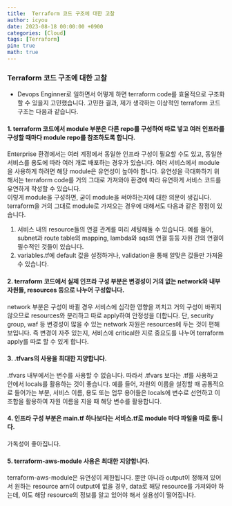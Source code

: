 ```yaml
---
title:  Terraform 코드 구조에 대한 고찰
author: icyou
date: 2023-08-18 00:00:00 +0900
categories: [Cloud]
tags: [Terraform]
pin: true
math: true
---
```


### Terraform 코드 구조에 대한 고찰
- Devops Enginner로 일하면서 어떻게 하면 terraform code를 효율적으로 구조화할 수 있을지 고민했습니다. 고민한 결과, 제가 생각하는 이상적인 terraform 코드 구조는 다음과 같습니다.

#### 1. terraform 코드에서 module 부분은 다른 repo를 구성하여 따로 넣고 여러 인프라를 구성할 때마다 module repo를 참조하도록 합니다.  
Enterprise 환경에서는 여러 계정에서 동일한 인프라 구성이 필요할 수도 있고, 동일한 서비스를 용도에 따라 여러 개로 배포하는 경우가 있습니다. 여러 서비스에서 module을 사용하게 하려면 해당 module은 유연성이 높아야 합니다. 유연성을 극대화하기 위해서는 terraform code를 거의 그대로 가져와야 환경에 따라 유연하게 서비스 코드를 유연하게 작성할 수 있습니다.  
이렇게 module을 구성하면, 굳이 module을 써야하는지에 대한 의문이 생깁니다. terraform을 거의 그대로 module로 가져오는 경우에 대해서도 다음과 같은 장점이 있습니다.
  1. 서비스 내의 resource들의 연결 관계를 미리 세팅해둘 수 있습니다. 예를 들어, subnet과 route table의 mapping, lambda와 sqs의 연결 등등 자원 간의 연결이 필수적인 것들이 있습니다.  
  2. variables.tf에 default 값을 설정하거나, validation을 통해 알맞은 값들만 가져올 수 있습니다.  

#### 2. terraform 코드에서 실제 인프라 구성 부분은 변경성이 거의 없는 network와 내부 자원들, resources 등으로 나누어 구성합니다.
network 부분은 구성이 바뀔 경우 서비스에 심각한 영향을 끼치고 거의 구성이 바뀌지 않으므로 resources와 분리하고 따로 apply하여 안정성을 더합니다. 단, security group, waf 등 변경성이 많을 수 있는 network 자원은 resources에 두는 것이 편해보입니다. 즉 변경이 자주 있는지, 서비스에 critical한 지로 중요도를 나누어 terraform apply를 따로 할 수 있게 합니다.  

#### 3. .tfvars의 사용을 최대한 지양합니다.
.tfvars 내부에서는 변수를 사용할 수 없습니다. 따라서 .tfvars 보다는 .tf를 사용하고 안에서 locals를 활용하는 것이 좋습니다. 예를 들어, 자원의 이름을 설정할 때 공통적으로 들어가는 부분, 서비스 이름, 용도 또는 업무 용어들은 locals에 변수로 선언하고 이 조합을 활용하여 자원 이름을 지을 때 해당 변수를 활용합니다.  
 
#### 4. 인프라 구성 부분은 main.tf 하나보다는 서비스.tf로 module 마다 파일을 따로 둡니다.
가독성이 좋아집니다.

#### 5. terraform-aws-module 사용은 최대한 지양합니다.
terraform-aws-module은 유연성이 제한됩니다. 뿐만 아니라 output이 정해져 있어서 원하는 resource arn이 output에 없을 경우, data로 해당 resource를 가져와야 하는데, 이도 해당 resource의 정보를 알고 있어야 해서 실용성이 떨어집니다.




